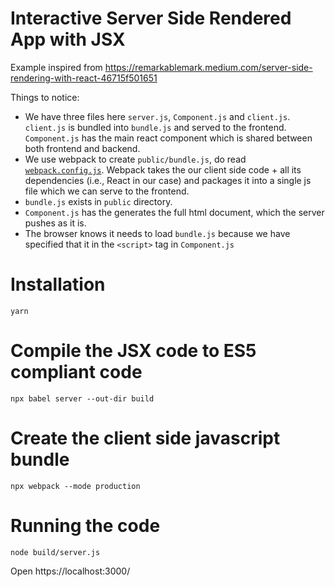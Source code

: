 # Interactive Server Side Rendered App with JSX


Example inspired from https://remarkablemark.medium.com/server-side-rendering-with-react-46715f501651

Things to notice:
- We have three files here `server.js`, `Component.js` and `client.js`. `client.js` is bundled into `bundle.js` and served to the frontend. 
`Component.js` has the main react component which is shared between both frontend and backend.
- We use webpack to create `public/bundle.js`, do read [`webpack.config.js`](./webpack.config.js). Webpack takes the our client side code + all its dependencies (i.e., React in our case)
and packages it into a single js file which we can serve to the frontend.
- `bundle.js` exists in `public` directory.
- `Component.js` has the generates the full html document, which the server pushes as it is.
- The browser knows it needs to load `bundle.js` because we have specified that it in the `<script>` tag in `Component.js` 

# Installation
```
yarn
```

# Compile the JSX code to ES5 compliant code
```
npx babel server --out-dir build 
```

# Create the client side javascript bundle
```
npx webpack --mode production
```

# Running the code
```
node build/server.js
```

Open https://localhost:3000/

